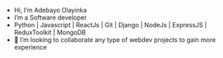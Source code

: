 -  Hi, I’m Adebayo Olayinka
-  I’m a Software developer
- Python | Javascript | ReactJs | Git | Django | NodeJs | ExpressJS | ReduxToolkit | MongoDB
- 💞️ I’m looking to collaborate any type of webdev projects to gain more experience

<!---
vulpes231/vulpes231 is a ✨ special ✨ repository because its `README.md` (this file) appears on your GitHub profile.
You can click the Preview link to take a look at your changes.
--->
